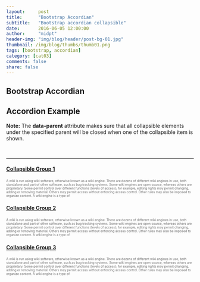 ```yaml
---
layout:     post
title:      "Bootstrap Accordian"
subtitle:   "Bootstrap accordian collapsible"
date:       2016-06-05 12:00:00
author:     "midpt"
header-img: "img/blog/header/post-bg-01.jpg"
thumbnail: /img/blog/thumbs/thumb01.png
tags: [bootstrap, accordian]
category: [cat03]
comments: false
share: false
---
```

<style>


</style>


     
## Bootstrap Accordian

<!-- 
<div class="container">
  <h2>Accordion Example</h2>
  <p><strong>Note:</strong> The <strong>data-parent</strong> attribute makes sure that all collapsible elements under the specified parent will be closed when one of the collapsible item is shown.</p>
  <div class="panel-group" id="accordion">
    <div class="panel panel-default">
      <div class="panel-heading">
        <h4 class="panel-title">
          <a data-toggle="collapse" data-parent="#accordion" href="#collapse1">Collapsible Group 1</a>
        </h4>
      </div>
      <div id="collapse1" class="panel-collapse collapse in">
        <div class="panel-body">A wiki is run using wiki software, otherwise known as a wiki engine. There are dozens of different wiki engines in use, both standalone and part of other software, such as bug tracking systems. Some wiki engines are open source, whereas others are proprietary. Some permit control over different functions (levels of access); for example, editing rights may permit changing, adding or removing material. Others may permit access without enforcing access control. Other rules may also be imposed to organize content. A wiki engine is a type of
		</div>
      </div>
    </div>
    <div class="panel panel-default">
      <div class="panel-heading">
        <h4 class="panel-title">
          <a data-toggle="collapse" data-parent="#accordion" href="#collapse2">Collapsible Group 2</a>
        </h4>
      </div>
      <div id="collapse2" class="panel-collapse collapse">
        <div class="panel-body">A wiki is run using wiki software, otherwise known as a wiki engine. There are dozens of different wiki engines in use, both standalone and part of other software, such as bug tracking systems. Some wiki engines are open source, whereas others are proprietary. Some permit control over different functions (levels of access); for example, editing rights may permit changing, adding or removing material. Others may permit access without enforcing access control. Other rules may also be imposed to organize content. A wiki engine is a type of
		</div>
      </div>
    </div>
    <div class="panel panel-default">
      <div class="panel-heading">
        <h4 class="panel-title">
          <a data-toggle="collapse" data-parent="#accordion" href="#collapse3">Collapsible Group 3</a>
        </h4>
      </div>
      <div id="collapse3" class="panel-collapse collapse">
        <div class="panel-body">A wiki is run using wiki software, otherwise known as a wiki engine. There are dozens of different wiki engines in use, both standalone and part of other software, such as bug tracking systems. Some wiki engines are open source, whereas others are proprietary. Some permit control over different functions (levels of access); for example, editing rights may permit changing, adding or removing material. Others may permit access without enforcing access control. Other rules may also be imposed to organize content. A wiki engine is a type of
		</div>
      </div>
    </div>
  </div> 
</div>

 -->


<div class="container">
  <h2>Accordion Example</h2>
  <p><strong>Note:</strong> The <strong>data-parent</strong> attribute makes sure that all collapsible elements under the specified parent will be closed when one of the collapsible item is shown.</p>
  
  
  <br/>
  <hr/>
  <div class="panel-group" id="accordion">
    <div class="panel panel-default">
      <div class="panel-heading">
        <h4 class="panel-title">
          <a data-toggle="collapse" data-parent="#accordion" href="#collapse1">Collapsible Group 1</a>
        </h4>
      </div>
      <div id="collapse1" class="collapse" style="width: 100%; float:none; color: #696969; font-size:60%">
        <div >A wiki is run using wiki software, otherwise known as a wiki engine. There are dozens of different wiki engines in use, both standalone and part of other software, such as bug tracking systems. Some wiki engines are open source, whereas others are proprietary. Some permit control over different functions (levels of access); for example, editing rights may permit changing, adding or removing material. Others may permit access without enforcing access control. Other rules may also be imposed to organize content. A wiki engine is a type of 
		</div>
      </div>
    </div>
    <div class="panel panel-default">
      <div class="panel-heading">
        <h4 class="panel-title">
          <a data-toggle="collapse" data-parent="#accordion" href="#collapse2">Collapsible Group 2</a>
        </h4>
      </div>
      <div id="collapse2" class="collapse" style="width: 100%; float:none; color: #696969; font-size:60%">
        <div >A wiki is run using wiki software, otherwise known as a wiki engine. There are dozens of different wiki engines in use, both standalone and part of other software, such as bug tracking systems. Some wiki engines are open source, whereas others are proprietary. Some permit control over different functions (levels of access); for example, editing rights may permit changing, adding or removing material. Others may permit access without enforcing access control. Other rules may also be imposed to organize content. A wiki engine is a type of 
		</div>
      </div>
    </div>
    <div class="panel panel-default">
      <div class="panel-heading">
        <h4 class="panel-title">
          <a data-toggle="collapse" data-parent="#accordion" href="#collapse3">Collapsible Group 3</a>
        </h4>
      </div>
      <div id="collapse3" class="collapse" style="width: 100%; float:none; color: #696969; font-size:60%">
        <div >A wiki is run using wiki software, otherwise known as a wiki engine. There are dozens of different wiki engines in use, both standalone and part of other software, such as bug tracking systems. Some wiki engines are open source, whereas others are proprietary. Some permit control over different functions (levels of access); for example, editing rights may permit changing, adding or removing material. Others may permit access without enforcing access control. Other rules may also be imposed to organize content. A wiki engine is a type of 
		</div>
      </div>
    </div>
  </div> 
</div>

